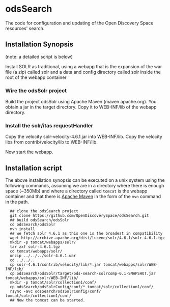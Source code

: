 odsSearch
=========

The code for configuration and updating of the Open Discovery Space resources' search.



Installation Synopsis
----------------------
(note: a detailed script is below)

Install SOLR as traditional, using a webapp that is the expansion of
the war file (a zip) called solr and a data and config directory
called solr inside the root of the webapp container

### Wire the odsSolr project

Build the project odsSolr using Apache Maven (maven.apache.org).
You obtain a jar in the target directory.
Copy it to WEB-INF/lib of the webapp directory.

### Install the solr/itas requestHandler

Copy the velocity solr-velocity-4.6.1.jar into WEB-INF/lib.
Copy the velocity libs from contrib/velocity/lib to WEB-INF/lib.

Now start the webapp.



Installation script
-------------------
The above installation synopsis can be executed on a unix system using the
following commands, assuming we are in a directory where there is enough space
(~350Mb) and where a directory called `tomcat` is the webapp container and
that there is [Apache Maven](http://maven.apache.org) in the form of the `mvn`
command in the path.


	  ## clone the odsSearch project
	  git clone https://github.com/OpenDiscoverySpace/odsSearch.git
	  ## build odsSearch/odsSolr
	  cd odsSearch/odsSolr
	  mvn install
	  ## we fetch solr 4.6.1 as this one is the broadest in compatibility
	  wget http://archive.apache.org/dist/lucene/solr/4.6.1/solr-4.6.1.tgz
	  mkdir -p tomcat/webapps/solr/
	  tar zxf solr-4.6.1.tgz 
	  cd tomcat/webapps/solr/
	  unzip ../../../solr-4.6.1.war
	  cd ../../..
	  cp solr-4.6.1/contrib/velocity/lib/*.jar tomcat/webapps/solr/WEB-INF/lib/
	  cp odsSearch/odsSolr/target/ods-search-solrcomp-0.1-SNAPSHOT.jar  tomcat/webapps/solr/WEB-INF/lib/
	  mkdir -p tomcat/solr/collection1/conf/
	  cp odsSearch/odsSolrConfig/conf/* tomcat/solr/collection1/conf/
	  rsync -avc odsSearch/odsSolrConfig/conf/ tomcat/solr/collection1/conf/
	  ## Now the tomcat can be started.
	  
